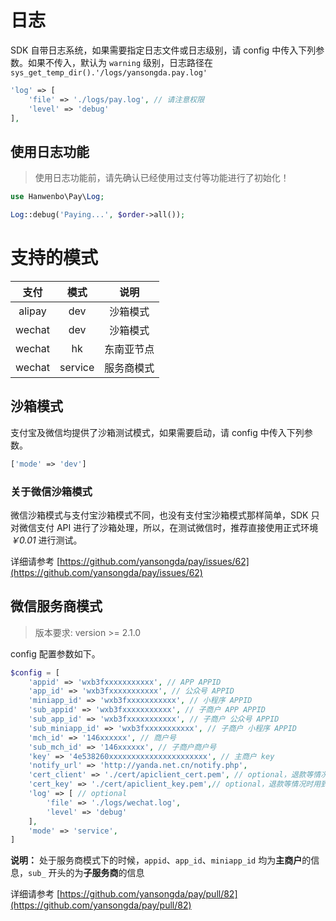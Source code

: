 # 日志

SDK 自带日志系统，如果需要指定日志文件或日志级别，请 config 中传入下列参数。如果不传入，默认为 `warning` 级别，日志路径在 `sys_get_temp_dir().'/logs/yansongda.pay.log' `

```php
'log' => [
    'file' => './logs/pay.log', // 请注意权限
    'level' => 'debug'
],
```

## 使用日志功能

> 使用日志功能前，请先确认已经使用过支付等功能进行了初始化！

```php
use Hanwenbo\Pay\Log;

Log::debug('Paying...', $order->all());
```

# 支持的模式

| 支付 | 模式 | 说明 |
| :---: | :---: | :---: |
| alipay | dev | 沙箱模式 |
| wechat | dev | 沙箱模式 |
| wechat | hk | 东南亚节点 |
| wechat | service | 服务商模式 |

## 沙箱模式

支付宝及微信均提供了沙箱测试模式，如果需要启动，请 config 中传入下列参数。

```php
['mode' => 'dev']
```

### 关于微信沙箱模式

微信沙箱模式与支付宝沙箱模式不同，也没有支付宝沙箱模式那样简单，SDK 只对微信支付 API 进行了沙箱处理，所以，在测试微信时，推荐直接使用正式环境 *￥0.01* 进行测试。

详细请参考 [https://github.com/yansongda/pay/issues/62](https://github.com/yansongda/pay/issues/62)

## 微信服务商模式

> 版本要求: version >= 2.1.0

config 配置参数如下。

```php
$config = [
    'appid' => 'wxb3fxxxxxxxxxxx', // APP APPID
    'app_id' => 'wxb3fxxxxxxxxxxx', // 公众号 APPID
    'miniapp_id' => 'wxb3fxxxxxxxxxxx', // 小程序 APPID
    'sub_appid' => 'wxb3fxxxxxxxxxxx', // 子商户 APP APPID
    'sub_app_id' => 'wxb3fxxxxxxxxxxx', // 子商户 公众号 APPID
    'sub_miniapp_id' => 'wxb3fxxxxxxxxxxx', // 子商户 小程序 APPID
    'mch_id' => '146xxxxxx', // 商户号
    'sub_mch_id' => '146xxxxxx', // 子商户商户号
    'key' => '4e538260xxxxxxxxxxxxxxxxxxxxxx', // 主商户 key
    'notify_url' => 'http://yanda.net.cn/notify.php',
    'cert_client' => './cert/apiclient_cert.pem', // optional，退款等情况时用到
    'cert_key' => './cert/apiclient_key.pem',// optional，退款等情况时用到
    'log' => [ // optional
        'file' => './logs/wechat.log',
        'level' => 'debug'
    ],
    'mode' => 'service',
]
```

**说明：** 处于服务商模式下的时候，`appid`、`app_id`、`miniapp_id` 均为**主商户**的信息，`sub_` 开头的为**子服务商**的信息

详细请参考 [https://github.com/yansongda/pay/pull/82](https://github.com/yansongda/pay/pull/82)
